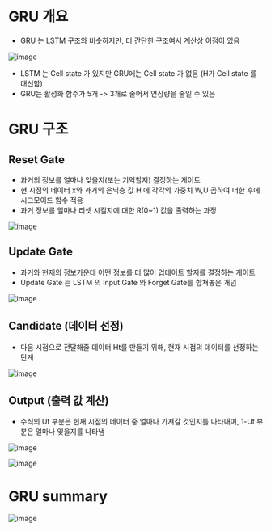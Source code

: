 # GRU 개요
- GRU 는 LSTM 구조와 비슷하지만, 더 간단한 구조여서 계산상 이점이 있음

![image](https://user-images.githubusercontent.com/79880336/145045070-ef0907a4-faa3-4998-a3ed-1ffe7b48873e.png)

- LSTM 는 Cell state 가 있지만 GRU에는 Cell state 가 없음 (H가 Cell state 를 대신함)
- GRU는 활성화 함수가 5개 -> 3개로 줄어서 연상량을 줄일 수 있음

# GRU 구조

## Reset Gate
- 과거의 정보를 얼마나 잊을지(또는 기억할지) 결정하는 게이트
- 현 시점의 데이터 x와 과거의 은닉층 값 H 에 각각의 가중치 W,U 곱하여 더한 후에 시그모이드 함수 적용
- 과거 정보를 얼마나 리셋 시킬지에 대한 R(0~1) 값을 출력하는 과정

![image](https://user-images.githubusercontent.com/79880336/145046040-59e4e2e3-b300-4b30-b611-1f923235227b.png)


## Update Gate
- 과거와 현재의 정보가운데 어떤 정보를 더 많이 업데이트 할지를 결정하는 게이트
- Update Gate 는 LSTM 의 Input Gate 와 Forget Gate를 합쳐놓은 개념 

![image](https://user-images.githubusercontent.com/79880336/145046473-10cfe71c-6531-41ea-b64f-fe62de945432.png)


## Candidate (데이터 선정)
- 다음 시점으로 전달해줄 데이터 Ht를 만들기 위해, 현재 시점의 데이터를 선정하는 단계

![image](https://user-images.githubusercontent.com/79880336/145050429-2c5d83d4-1858-41b5-b449-7079ec61c409.png)


## Output (출력 값 계산)
 - 수식의 Ut 부분은 현재 시점의 데이터 중 얼마나 가져갈 것인지를 나타내며, 1-Ut 부분은 얼마나 잊을지를 나타냄
 
 ![image](https://user-images.githubusercontent.com/79880336/145050639-7badb013-df3f-47a0-8510-4b82b04c1ced.png)


![image](https://user-images.githubusercontent.com/79880336/145050734-6de6ec86-c363-4b4a-b9c0-0470e92098ee.png)

  
 # GRU summary
 
 ![image](https://user-images.githubusercontent.com/79880336/145048141-b74072a2-945e-4363-9bb7-72c71521e628.png)

